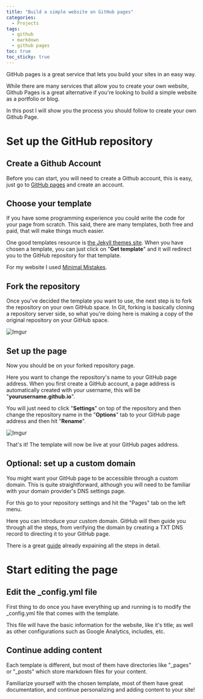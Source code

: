 ```yaml
---
title: "Build a simple website on GitHub pages"
categories:
  - Projects
tags:
  - github
  - markdown
  - github pages
toc: true
toc_sticky: true
---
```


GitHub pages is a great service that lets you build your sites in an easy way.

While there are many services that allow you to create your own website, Github Pages is a great alternative if you're looking to build a simple website as a portfolio or blog.

In this post I will show you the process you should follow to create your own Github Page.

# Set up the GitHub repository
## Create a Github Account

Before you can start, you will need to create a Github account, this is easy, just go to [GitHub pages](https://github.com/join) and create an account.

## Choose your template

If you have some programming experience you could write the code for your page from scratch. This said, there are many templates, both free and paid, that will make things much easier.

One good templates resource is [the Jekyll themes site](https://jekyllthemes.io/github-pages-themes). When you have chosen a template, you can just click on "**Get template**" and it will redirect you to the GitHub repository for that template.

For my website I used [Minimal Mistakes](https://github.com/mmistakes/minimal-mistakes).

## Fork the repository

Once you've decided the template you want to use, the next step is to fork the repository on your own GitHub space. In Git, forking is basically cloning a repository server side, so what you're doing here is making a copy of the original repository on your GitHub space.

![Imgur](https://imgur.com/3Jom5o9.png)

## Set up the page

Now you should be on your forked repository page.

Here you want to change the repository's name to your GitHub page address. When you first create a GitHub account, a page address is automatically created with your username, this will be "**yourusername.github.io**".

You will just need to click "**Settings**" on top of the repository and then change the repository name in the "**Options**" tab to your GitHub page address and then hit "**Rename**".

![Imgur](https://imgur.com/TE2Hj2M.png)

That's it! The template will now be live at your GitHub pages address.

## Optional: set up a custom domain

You might want your GitHub page to be accessible through a custom domain. This is quite straightforward, although you will need to be familiar with your domain provider's DNS settings page.

For this go to your repository settings and hit the "Pages" tab on the left menu.

Here you can introduce your custom domain. GitHub will then guide you through all the steps, from verifying the domain by creating a TXT DNS record to directing it to your GitHub page.

There is a great [guide](https://docs.github.com/en/pages/configuring-a-custom-domain-for-your-github-pages-site/managing-a-custom-domain-for-your-github-pages-site) already expaining all the steps in detail.

# Start editing the page

## Edit the _config.yml file

First thing to do once you have everything up and running is to modify the _config.yml file that comes with the template.

This file will have the basic information for the website, like it's title; as well as other configurations such as Google Analytics, includes, etc.

## Continue adding content

Each template is different, but most of them have directories like "_pages" or "_posts" which store markdown files for your content.

Familiarize yourself with the chosen template, most of them have great documentation, and continue personalizing and adding content to your site!